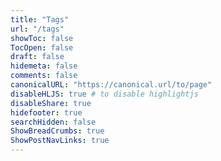 ```yaml
---
title: "Tags" 
url: "/tags"
showToc: false
TocOpen: false
draft: false
hidemeta: false
comments: false
canonicalURL: "https://canonical.url/to/page"
disableHLJS: true # to disable highlightjs
disableShare: true
hidefooter: true
searchHidden: false
ShowBreadCrumbs: true
ShowPostNavLinks: true
---
```

